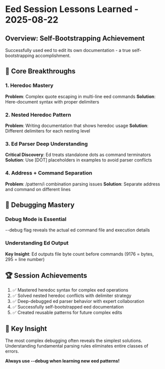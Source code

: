 # Eed Session Lessons Learned - 2025-08-22

## Overview: Self-Bootstrapping Achievement

Successfully used eed to edit its own documentation - a true self-bootstrapping accomplishment.

## 🎯 Core Breakthroughs

### 1. Heredoc Mastery
**Problem**: Complex quote escaping in multi-line eed commands
**Solution**: Here-document syntax with proper delimiters

### 2. Nested Heredoc Pattern  
**Problem**: Writing documentation that shows heredoc usage
**Solution**: Different delimiters for each nesting level

### 3. Ed Parser Deep Understanding
**Critical Discovery**: Ed treats standalone dots as command terminators
**Solution**: Use [DOT] placeholders in examples to avoid parser conflicts

### 4. Address + Command Separation
**Problem**: /pattern/i combination parsing issues
**Solution**: Separate address and command on different lines

## 🐛 Debugging Mastery

### Debug Mode is Essential
--debug flag reveals the actual ed command file and execution details

### Understanding Ed Output
**Key Insight**: Ed outputs file byte count before commands (9176 = bytes, 295 = line number)

## 🏆 Session Achievements

1. ✅ Mastered heredoc syntax for complex eed operations
2. ✅ Solved nested heredoc conflicts with delimiter strategy
3. ✅ Deep-debugged ed parser behavior with expert collaboration  
4. ✅ Successfully self-bootstrapped eed documentation
5. ✅ Created reusable patterns for future complex edits

## 🚀 Key Insight

The most complex debugging often reveals the simplest solutions. Understanding fundamental parsing rules eliminates entire classes of errors.

**Always use --debug when learning new eed patterns\!**

